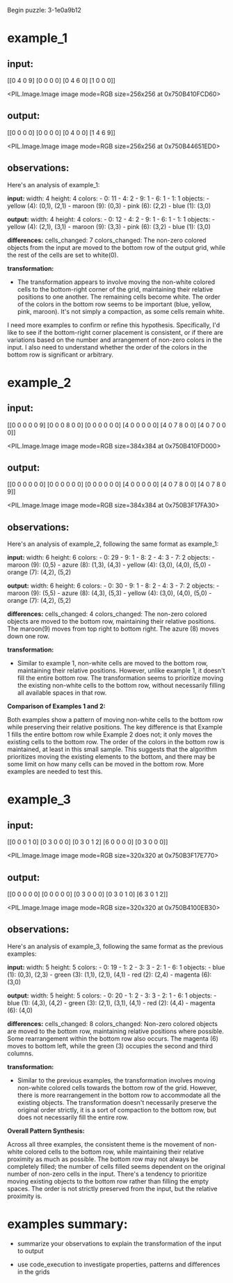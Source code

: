 Begin puzzle: 3-1e0a9b12


# example_1

## input:

[[0 4 0 9]
 [0 0 0 0]
 [0 4 6 0]
 [1 0 0 0]]


<PIL.Image.Image image mode=RGB size=256x256 at 0x750B410FCD60>


## output:

[[0 0 0 0]
 [0 0 0 0]
 [0 4 0 0]
 [1 4 6 9]]


<PIL.Image.Image image mode=RGB size=256x256 at 0x750B44651ED0>


## observations:

Here's an analysis of example_1:

**input:**
  width: 4
  height: 4
  colors:
    - 0: 11
    - 4: 2
    - 9: 1
    - 6: 1
    - 1: 1
  objects:
    - yellow (4): (0,1), (2,1)
    - maroon (9): (0,3)
    - pink (6): (2,2)
    - blue (1): (3,0)

**output:**
  width: 4
  height: 4
  colors:
    - 0: 12
    - 4: 2
    - 9: 1
    - 6: 1
    - 1: 1
  objects:
    - yellow (4): (2,1), (3,1)
    - maroon (9): (3,3)
    - pink (6): (3,2)
    - blue (1): (3,0)

**differences:**
  cells_changed: 7
  colors_changed:  The non-zero colored objects from the input are moved to the bottom row of the output grid, while the rest of the cells are set to white(0).

**transformation:**
  - The transformation appears to involve moving the non-white colored cells to the bottom-right corner of the grid, maintaining their relative positions to one another.  The remaining cells become white.  The order of the colors in the bottom row seems to be important (blue, yellow, pink, maroon).  It's not simply a compaction, as some cells remain white.


I need more examples to confirm or refine this hypothesis.  Specifically, I'd like to see if the bottom-right corner placement is consistent, or if there are variations based on the number and arrangement of non-zero colors in the input.  I also need to understand whether the order of the colors in the bottom row is significant or arbitrary.


# example_2

## input:

[[0 0 0 0 0 9]
 [0 0 0 8 0 0]
 [0 0 0 0 0 0]
 [4 0 0 0 0 0]
 [4 0 7 8 0 0]
 [4 0 7 0 0 0]]


<PIL.Image.Image image mode=RGB size=384x384 at 0x750B410FD000>


## output:

[[0 0 0 0 0 0]
 [0 0 0 0 0 0]
 [0 0 0 0 0 0]
 [4 0 0 0 0 0]
 [4 0 7 8 0 0]
 [4 0 7 8 0 9]]


<PIL.Image.Image image mode=RGB size=384x384 at 0x750B3F17FA30>


## observations:

Here's an analysis of example_2, following the same format as example_1:

**input:**
  width: 6
  height: 6
  colors:
    - 0: 29
    - 9: 1
    - 8: 2
    - 4: 3
    - 7: 2
  objects:
    - maroon (9): (0,5)
    - azure (8): (1,3), (4,3)
    - yellow (4): (3,0), (4,0), (5,0)
    - orange (7): (4,2), (5,2)

**output:**
  width: 6
  height: 6
  colors:
    - 0: 30
    - 9: 1
    - 8: 2
    - 4: 3
    - 7: 2
  objects:
    - maroon (9): (5,5)
    - azure (8): (4,3), (5,3)
    - yellow (4): (3,0), (4,0), (5,0)
    - orange (7): (4,2), (5,2)

**differences:**
  cells_changed: 4
  colors_changed: The non-zero colored objects are moved to the bottom row, maintaining their relative positions.  The maroon(9) moves from top right to bottom right. The azure (8) moves down one row.

**transformation:**
  - Similar to example 1, non-white cells are moved to the bottom row, maintaining their relative positions. However, unlike example 1, it doesn't fill the entire bottom row.  The transformation seems to prioritize moving the existing non-white cells to the bottom row, without necessarily filling all available spaces in that row.


**Comparison of Examples 1 and 2:**

Both examples show a pattern of moving non-white cells to the bottom row while preserving their relative positions.  The key difference is that Example 1 fills the entire bottom row while Example 2 does not;  it only moves the existing cells to the bottom row.  The order of the colors in the bottom row is maintained, at least in this small sample. This suggests that the algorithm prioritizes moving the existing elements to the bottom, and there may be some limit on how many cells can be moved in the bottom row.  More examples are needed to test this.


# example_3

## input:

[[0 0 0 1 0]
 [0 3 0 0 0]
 [0 3 0 1 2]
 [6 0 0 0 0]
 [0 3 0 0 0]]


<PIL.Image.Image image mode=RGB size=320x320 at 0x750B3F17E770>


## output:

[[0 0 0 0 0]
 [0 0 0 0 0]
 [0 3 0 0 0]
 [0 3 0 1 0]
 [6 3 0 1 2]]


<PIL.Image.Image image mode=RGB size=320x320 at 0x750B4100EB30>


## observations:

Here's an analysis of example_3, following the same format as the previous examples:

**input:**
  width: 5
  height: 5
  colors:
    - 0: 19
    - 1: 2
    - 3: 3
    - 2: 1
    - 6: 1
  objects:
    - blue (1): (0,3), (2,3)
    - green (3): (1,1), (2,1), (4,1)
    - red (2): (2,4)
    - magenta (6): (3,0)

**output:**
  width: 5
  height: 5
  colors:
    - 0: 20
    - 1: 2
    - 3: 3
    - 2: 1
    - 6: 1
  objects:
    - blue (1): (4,3), (4,2)
    - green (3): (2,1), (3,1), (4,1)
    - red (2): (4,4)
    - magenta (6): (4,0)

**differences:**
  cells_changed: 8
  colors_changed: Non-zero colored objects are moved to the bottom row, maintaining relative positions where possible. Some rearrangement within the bottom row also occurs. The magenta (6) moves to bottom left, while the green (3) occupies the second and third columns.

**transformation:**
- Similar to the previous examples, the transformation involves moving non-white colored cells towards the bottom row of the grid.  However, there is more rearrangement in the bottom row to accommodate all the existing objects. The transformation doesn't necessarily preserve the original order strictly, it is a sort of compaction to the bottom row, but does not necessarily fill the entire row.

**Overall Pattern Synthesis:**

Across all three examples, the consistent theme is the movement of non-white colored cells to the bottom row, while maintaining their relative proximity as much as possible.  The bottom row may not always be completely filled; the number of cells filled seems dependent on the original number of non-zero cells in the input. There's a tendency to prioritize moving existing objects to the bottom row rather than filling the empty spaces. The order is not strictly preserved from the input, but the relative proximity is.




# examples summary: 

- summarize your observations to explain the transformation of the input to output

- use code_execution to investigate properties, patterns and differences in the grids
